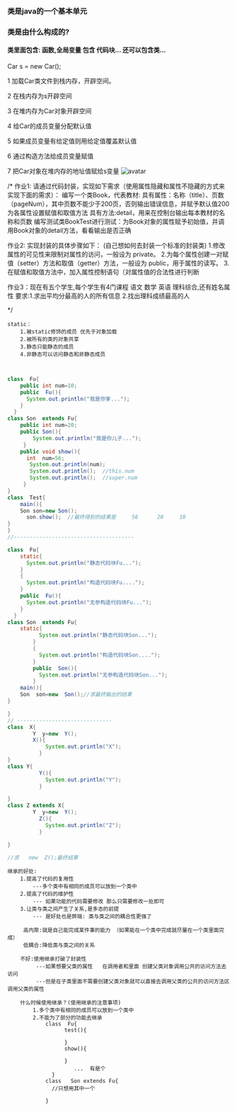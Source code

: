 ### 类是java的一个基本单元
### 类是由什么构成的?
####  类里面包含: 函数,全局变量     包含 代码块... 还可以包含类...

Car s = new Car();

1 加载Car类文件到栈内存，开辟空间。

2 在栈内存为s开辟空间

3 在堆内存为Car对象开辟空间

4 给Car的成员变量分配默认值

5 如果成员变量有给定值则用给定值覆盖默认值

6 通过构造方法给成员变量赋值

7 把Car对象在堆内存的地址值赋给s变量
![avatar](/Users/sanye/Desktop/whiteboard.png)

/*
作业1:
请通过代码封装，实现如下需求（使用属性隐藏和属性不隐藏的方式来实现下面的需求）：
编写一个类Book，代表教材:
具有属性：名称（title）、页数（pageNum），其中页数不能少于200页，否则输出错误信息，并赋予默认值200
为各属性设置赋值和取值方法
具有方法:detail，用来在控制台输出每本教材的名称和页数
编写测试类BookTest进行测试：为Book对象的属性赋予初始值，并调用Book对象的detail方法，看看输出是否正确

作业2:
实现封装的具体步骤如下：  (自己想如何去封装一个标准的封装类)
1.修改属性的可见性来限制对属性的访问，一般设为 private。
2.为每个属性创建一对赋值（setter）方法和取值（getter）方法，一般设为 public，用于属性的读写。
3.在赋值和取值方法中，加入属性控制语句（对属性值的合法性进行判断


作业3：现在有五个学生,每个学生有4门课程  语文  数学 英语  理科综合,还有姓名属性
要求:1.求出平均分最高的人的所有信息
    2.找出理科成绩最高的人
         
*/



```text
static：
    1.被static修饰的成员 优先于对象加载
    2.被所有的类的对象共享
    3.静态只能静态的成员
    4.非静态可以访问静态和非静态成员
    
```

```java

class  Fu{
    public int num=10;
    public  Fu(){
      System.out.println("我是你爹..."); 
    } 
  }
class Son  extends Fu{
    public int num=20;
    public Son(){
        System.out.println("我是你儿子..."); 
     }   
    public void show(){   
      int  num=56;
       System.out.println(num); 
       System.out.println();  //this.num
       System.out.println();  //super.num
     }
}      
class  Test{
    main(){
    Son son=new Son();
      son.show();  //最终得到的结果是     56      20     10
}
}
//--------------------------------------

class  Fu{
    static{
      System.out.println("静态代码块Fu..."); 
    }
    {
      System.out.println("构造代码块Fu...."); 
    }
    public  Fu(){
      System.out.println("无参构造代码块Fu..."); 
    }
  }
class Son  extends Fu{
    static{
          System.out.println("静态代码块Son..."); 
        }
        {
          System.out.println("构造代码块Son...."); 
        }
        public  Son(){
          System.out.println("无参构造代码块Son..."); 
        }
    main(){
    Son  son=new  Son();//求最终输出的结果
}

}      
// ------------------------------
class  X{ 
        Y  y=new  Y();
        X(){
            System.out.println("X"); 
          }   
}
class Y{
          Y(){
            System.out.println("Y"); 
          } 

}
class Z extends X{
        Y  y=new  Y();
          Z(){
            System.out.println("Z"); 
          } 

}

//求   new  Z();最终结果


```
```text
继承的好处:
    1.提高了代码的复用性
        ---多个类中有相同的成员可以放到一个类中
    2.提高了代码的维护性
        --- 如果功能的代码需要修改 那么只需要修改一处即可
    3.让类与类之间产生了关系,是多态的前提  
        --- 是好处也是弊端: 类与类之间的耦合性更强了
     
     高内聚:就是自己能完成某件事的能力 （如果能在一个类中完成就尽量在一个类里面完成）   
     低耦合:降低类与类之间的关系
   
    不好:使用继承打破了封装性
         ---如果想要父类的属性   在调用者和里面 创建父类对象调用公共的访问方法去访问
         ---但是在子类里面不需要创建父类对象就可以直接去调用父类的公共的访问方法区调用父类的属性
    
    什么时候使用继承？(使用继承的注意事项)
        1.多个类中有相同的成员可以放到一个类中
        2.不能为了部分的功能去继承
            class  Fu{
                  test(){
                  
                  }
                  show(){
                  
                  }
                     ...  有是个 
              }
            class   Son extends Fu{
              //只想用其中一个 
              
            }
           

```







